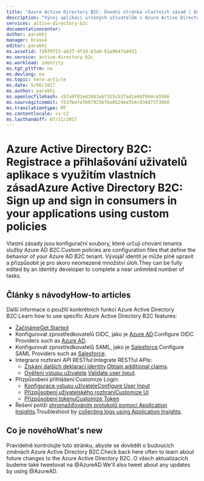 ```yaml
---
title: "Azure Active Directory B2C: Úvodní stránka vlastních zásad | Dokumentace Microsoftu"
description: "Vývoj aplikací určených uživatelům v Azure Active Directory B2C s využitím vlastních zásad"
services: active-directory-b2c
documentationcenter: 
author: parakhj
manager: krassk
editor: parakhj
ms.assetid: f2079f53-a637-4f2d-b3a0-61a9647ad433
ms.service: active-directory-b2c
ms.workload: identity
ms.tgt_pltfrm: na
ms.devlang: na
ms.topic: hero-article
ms.date: 5/06/2017
ms.author: parakhj
ms.openlocfilehash: cb7a9f01e43d41eb7315cb37a41e69f044ce5566
ms.sourcegitcommit: f537befafb079256fba0529ee554c034d73f36b0
ms.translationtype: MT
ms.contentlocale: cs-CZ
ms.lasthandoff: 07/11/2017
---
```

# <a name="azure-active-directory-b2c-sign-up-and-sign-in-consumers-in-your-applications-using-custom-policies"></a><span data-ttu-id="2ca8a-103">Azure Active Directory B2C: Registrace a přihlašování uživatelů aplikace s využitím vlastních zásad</span><span class="sxs-lookup"><span data-stu-id="2ca8a-103">Azure Active Directory B2C: Sign up and sign in consumers in your applications using custom policies</span></span>
<span data-ttu-id="2ca8a-104">Vlastní zásady jsou konfigurační soubory, které určují chování tenanta služby Azure AD B2C.</span><span class="sxs-lookup"><span data-stu-id="2ca8a-104">Custom policies are configuration files that define the behavior of your Azure AD B2C tenant.</span></span> <span data-ttu-id="2ca8a-105">Vývojář identit je může plně upravit a přizpůsobit je pro skoro neomezené množství úloh.</span><span class="sxs-lookup"><span data-stu-id="2ca8a-105">They can be fully edited by an identity developer to complete a near unlimited number of tasks.</span></span>

## <a name="how-to-articles"></a><span data-ttu-id="2ca8a-106">Články s návody</span><span class="sxs-lookup"><span data-stu-id="2ca8a-106">How-to articles</span></span>
<span data-ttu-id="2ca8a-107">Další informace o použití konkrétních funkcí Azure Active Directory B2C:</span><span class="sxs-lookup"><span data-stu-id="2ca8a-107">Learn how to use specific Azure Active Directory B2C features:</span></span>

* [<span data-ttu-id="2ca8a-108">Začínáme</span><span class="sxs-lookup"><span data-stu-id="2ca8a-108">Get Started</span></span>](active-directory-b2c-overview-custom.md)
* <span data-ttu-id="2ca8a-109">Konfigurovat zprostředkovatelů OIDC, jako je [Azure AD](active-directory-b2c-setup-aad-custom.md).</span><span class="sxs-lookup"><span data-stu-id="2ca8a-109">Configure OIDC Providers such as [Azure AD](active-directory-b2c-setup-aad-custom.md).</span></span>
* <span data-ttu-id="2ca8a-110">Konfigurovat zprostředkovatelů SAML, jako je [Salesforce](active-directory-b2c-setup-sf-app-custom.md).</span><span class="sxs-lookup"><span data-stu-id="2ca8a-110">Configure SAML Providers such as [Salesforce](active-directory-b2c-setup-sf-app-custom.md).</span></span>
* <span data-ttu-id="2ca8a-111">Integrace rozhraní API RESTful:</span><span class="sxs-lookup"><span data-stu-id="2ca8a-111">Integrate RESTful APIs:</span></span>
    * <span data-ttu-id="2ca8a-112">[Získání dalších deklarací identity](active-directory-b2c-rest-api-step-custom.md).</span><span class="sxs-lookup"><span data-stu-id="2ca8a-112">[Obtain additional claims](active-directory-b2c-rest-api-step-custom.md).</span></span>
    * <span data-ttu-id="2ca8a-113">[Ověření vstupu uživatele](active-directory-b2c-rest-api-validation-custom.md).</span><span class="sxs-lookup"><span data-stu-id="2ca8a-113">[Validate user input](active-directory-b2c-rest-api-validation-custom.md).</span></span>
* <span data-ttu-id="2ca8a-114">Přizpůsobení přihlášení:</span><span class="sxs-lookup"><span data-stu-id="2ca8a-114">Customize Login:</span></span>
    * [<span data-ttu-id="2ca8a-115">Konfigurace vstupu uživatele</span><span class="sxs-lookup"><span data-stu-id="2ca8a-115">Configure User Input</span></span>](active-directory-b2c-configure-signup-self-asserted-custom.md)
    * [<span data-ttu-id="2ca8a-116">Přizpůsobení uživatelského rozhraní</span><span class="sxs-lookup"><span data-stu-id="2ca8a-116">Customize UI</span></span>](active-directory-b2c-ui-customization-custom.md)
    * [<span data-ttu-id="2ca8a-117">Přizpůsobení tokenu</span><span class="sxs-lookup"><span data-stu-id="2ca8a-117">Customize Token</span></span>](active-directory-b2c-reference-manage-sso-and-token-configuration.md)
* <span data-ttu-id="2ca8a-118">Řešení potíží [shromažďováním protokolů pomocí Application Insights](active-directory-b2c-troubleshoot-custom.md).</span><span class="sxs-lookup"><span data-stu-id="2ca8a-118">Troubleshoot by [collecting logs using Application Insights](active-directory-b2c-troubleshoot-custom.md).</span></span>

## <a name="whats-new"></a><span data-ttu-id="2ca8a-119">Co je nového</span><span class="sxs-lookup"><span data-stu-id="2ca8a-119">What's new</span></span>
<span data-ttu-id="2ca8a-120">Pravidelně kontrolujte tuto stránku, abyste se dovědět o budoucích změnách Azure Active Directory B2C.</span><span class="sxs-lookup"><span data-stu-id="2ca8a-120">Check back here often to learn about future changes to the Azure Active Directory B2C.</span></span> <span data-ttu-id="2ca8a-121">O všech aktualizacích budeme také tweetovat na @AzureAD.</span><span class="sxs-lookup"><span data-stu-id="2ca8a-121">We'll also tweet about any updates by using @AzureAD.</span></span>



